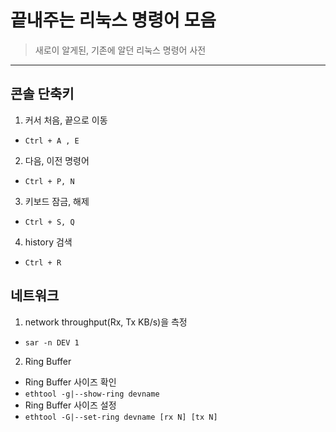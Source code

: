 # 끝내주는 리눅스 명령어 모음
> 새로이 알게된, 기존에 알던 리눅스 명령어 사전  

---

## 콘솔 단축키
1. 커서 처음, 끝으로 이동
 - `Ctrl + A , E`

2. 다음, 이전 명령어
 - `Ctrl + P, N`

3. 키보드 잠금, 해제
 - `Ctrl + S, Q`

4. history 검색
 - `Ctrl + R`


## 네트워크
1. network throughput(Rx, Tx KB/s)을 측정  
 - `sar -n DEV 1`  

2. Ring Buffer  
 - Ring Buffer 사이즈 확인  
 - `ethtool -g|--show-ring devname`  
 - Ring Buffer 사이즈 설정  
 - `ethtool -G|--set-ring devname [rx N] [tx N]`  
